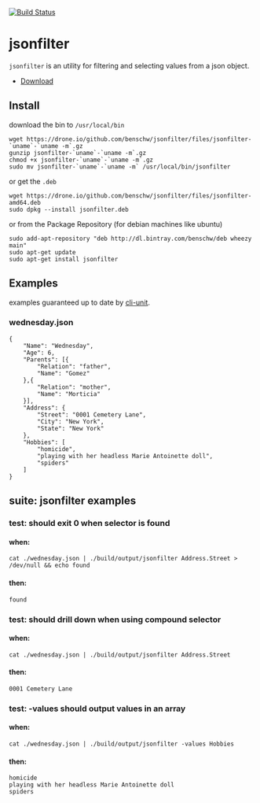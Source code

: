 [![Build Status](https://drone.io/github.com/benschw/jsonfilter/status.png)](https://drone.io/github.com/benschw/jsonfilter/latest)

# jsonfilter

`jsonfilter` is an utility for filtering and selecting values from a json object.

* [Download](http://txt.fliglio.com/jsonfilter/)

## Install

download the bin to `/usr/local/bin`

	wget https://drone.io/github.com/benschw/jsonfilter/files/jsonfilter-`uname`-`uname -m`.gz 
	gunzip jsonfilter-`uname`-`uname -m`.gz 
	chmod +x jsonfilter-`uname`-`uname -m`.gz 
	sudo mv jsonfilter-`uname`-`uname -m` /usr/local/bin/jsonfilter


or get the `.deb`

	wget https://drone.io/github.com/benschw/jsonfilter/files/jsonfilter-amd64.deb
	sudo dpkg --install jsonfilter.deb


or from the Package Repository (for debian machines like ubuntu)

	sudo add-apt-repository "deb http://dl.bintray.com/benschw/deb wheezy main"
	sudo apt-get update
	sudo apt-get install jsonfilter


## Examples 
examples guaranteed up to date by [cli-unit](https://github.com/benschw/cli-unit).
### wednesday.json


	{
		"Name": "Wednesday",
		"Age": 6,
		"Parents": [{
			"Relation": "father",
			"Name": "Gomez"
		},{
			"Relation": "mother",
			"Name": "Morticia"
		}],
		"Address": {
			"Street": "0001 Cemetery Lane",
			"City": "New York",
			"State": "New York"
		},
		"Hobbies": [
			"homicide",
			"playing with her headless Marie Antoinette doll",
			"spiders"
		]
	}


## suite: jsonfilter examples
### test: should exit 0 when selector is found
#### when:
	cat ./wednesday.json | ./build/output/jsonfilter Address.Street > /dev/null && echo found

#### then:
	found


### test: should drill down when using compound selector
#### when:
	cat ./wednesday.json | ./build/output/jsonfilter Address.Street

#### then:
	0001 Cemetery Lane

### test: -values should output values in an array
#### when:
	cat ./wednesday.json | ./build/output/jsonfilter -values Hobbies

#### then:
	homicide
	playing with her headless Marie Antoinette doll
	spiders
